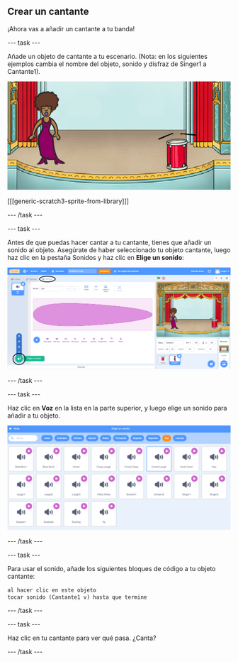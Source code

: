 ## Crear un cantante

¡Ahora vas a añadir un cantante a tu banda!

\--- task \---

Añade un objeto de cantante a tu escenario. (Nota: en los siguientes ejemplos cambia el nombre del objeto, sonido y disfraz de Singer1 a Cantante1).

![captura de pantalla](images/band-singer-mic.png)

[[[generic-scratch3-sprite-from-library]]]

\--- /task \---

\--- task \---

Antes de que puedas hacer cantar a tu cantante, tienes que añadir un sonido al objeto. Asegúrate de haber seleccionado tu objeto cantante, luego haz clic en la pestaña Sonidos y haz clic en **Elige un sonido**:

![captura de pantalla](images/band-import-sound-annotated.png)

\--- /task \---

\--- task \---

Haz clic en **Voz** en la lista en la parte superior, y luego elige un sonido para añadir a tu objeto.

![captura de pantalla](images/band-choose-sound.png)

\--- /task \---

\--- task \---

Para usar el sonido, añade los siguientes bloques de código a tu objeto cantante:

```blocks3
al hacer clic en este objeto
tocar sonido (Cantante1 v) hasta que termine
```

\--- /task \---

\--- task \---

Haz clic en tu cantante para ver qué pasa. ¿Canta?

\--- /task \---